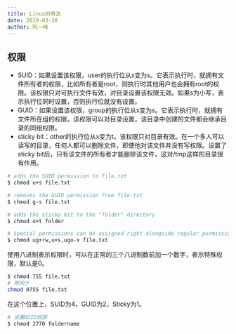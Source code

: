 ```yaml
---
title: Linux的用法
date: 2019-03-30
author: 阮一峰
---
```


## 权限

- SUID：如果设置该权限，user的执行位从x变为s。它表示执行时，就拥有文件所有者的权限，比如所有者是root，则执行时其他用户也会拥有root的权限。该权限只对可执行文件有效，对目录设置该权限无效。如果s为小写，表示执行位同时设置，否则执行位就没有设置。
- GUID：如果设置该权限，group的执行位从x变为s。它表示执行时，就拥有文件所在组的权限。该权限可以对目录设置，该目录中创建的文件都会继承目录的同组权限。
- sticky bit：other的执行位从x变为t。该权限只对目录有效。在一个多人可以读写的目录，任何人都可以删除文件，即使他对该文件并没有写权限。设置了sticky bit后，只有该文件的所有者才能删除该文件，这对/tmp这样的目录很有作用。

```bash
# adds the SUID permission to file.txt
$ chmod u+s file.txt

# removes the GUID permission from file.txt
$ chmod g-s file.txt

# adds the sticky bit to the "folder" directory
$ chmod o+t folder

# Special permissions can be assigned right alongside regular permissions
$ chmod ug+rw,u+s,ugo-x file.txt
```

使用八进制表示权限时，可以在正常的三个八进制数前加一个数字，表示特殊权限，默认是0。

```bash
$ chmod 755 file.txt
# 等同于
chmod 0755 file.txt
```

在这个位置上，SUID为4，GUID为2，Sticky为1。

```bash
# 设置GUID权限
$ chmod 2770 foldername
```

